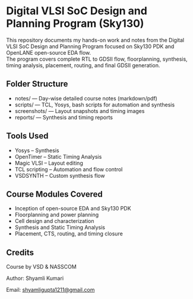# Digital VLSI SoC Design and Planning Program (Sky130)

This repository documents my hands-on work and notes from the Digital VLSI SoC Design and Planning Program focused on Sky130 PDK and OpenLANE open-source EDA flow.  
The program covers complete RTL to GDSII flow, floorplanning, synthesis, timing analysis, placement, routing, and final GDSII generation.

## Folder Structure
- notes/ — Day-wise detailed course notes (markdown/pdf)  
- scripts/ — TCL, Yosys, bash scripts for automation and synthesis  
- screenshots/ — Layout snapshots and timing images  
- reports/ — Synthesis and timing reports  

## Tools Used
- Yosys – Synthesis  
- OpenTimer – Static Timing Analysis  
- Magic VLSI – Layout editing  
- TCL scripting – Automation and flow control  
- VSDSYNTH – Custom synthesis flow  

## Course Modules Covered
- Inception of open-source EDA and Sky130 PDK  
- Floorplanning and power planning  
- Cell design and characterization  
- Synthesis and Static Timing Analysis  
- Placement, CTS, routing, and timing closure  

## Credits
Course by VSD & NASSCOM  

Author: Shyamli Kumari

Email: shyamligupta1211@gmail.com

